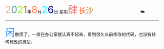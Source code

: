 <font size=6><font color=#DEB887>2</font><font color=#5F9EA0>0</font><font color=7FFF00>2</font><font color=#D2691E>1</font></font>年<font size=6 color=FF7F50>8</font>月<font size=6 color=OOFFFF>2</font><font size=6 color=#00008B>6</font>日 星期<font size=6 color=#F08080>肆</font>
<font size=5><font color=#FF4500>长</font><font color=#CD853F>沙</font></font>&emsp;&emsp;&emsp;&emsp;&emsp;&emsp;&emsp;&emsp;&emsp;&emsp;&emsp;:cloud:

****

<font size=6 color=#1E90FF>闲</font>散惯了，一直在办公室就认真不起来，看到很久以前修改的代码，也没有任何想改的想法。


